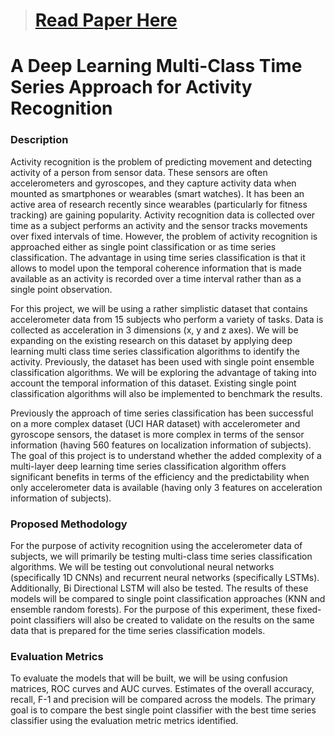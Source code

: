 > # [Read Paper Here](https://www.researchgate.net/publication/366121073_A_Deep_Learning_Multi-Class_Time_Series_Classification_Approach_for_Human_Activity_Recognition?_sg%5B0%5D=Fqcd0GJfkI4SbOwUv75bRAhbVJ_L0M17kSW7PJAIR5F2umpPeDX9pF_pr-iD2mKLfdRAOsO32YeW7_CzdQfm95vtSz9DyVVVulQDSlGY.9lY7lCZmglY_ZEqRIN3Ricq6aEterBoxFJDE_mgunu9SpssFWVOGPGBwGRUuk4BxBTGiaihG4VmNOFWMbacKww)

# A Deep Learning Multi-Class Time Series Approach for Activity Recognition


### Description

Activity recognition is the problem of predicting movement and detecting activity of a person from sensor data. These sensors are often accelerometers and gyroscopes, and they capture activity data when mounted as smartphones or wearables (smart watches). It has been an active area of research recently since wearables (particularly for fitness tracking) are gaining popularity. Activity recognition data is collected over time as a subject performs an activity and the sensor tracks movements over fixed intervals of time. However, the problem of activity recognition is approached either as single point classification or as time series classification. The advantage in using time series classification is that it allows to model upon the temporal coherence information that is made available as an activity is recorded over a time interval rather than as a single point observation. 

For this project, we will be using a rather simplistic dataset that contains accelerometer data from 15 subjects who perform a variety of tasks. Data is collected as acceleration in 3 dimensions (x, y and z axes). We will be expanding on the existing research on this dataset by applying deep learning multi class time series classification algorithms to identify the activity. Previously, the dataset has been used with single point ensemble classification algorithms. We will be exploring the advantage of taking into account the temporal information of this dataset. Existing single point classification algorithms will also be implemented to benchmark the results. 

Previously the approach of time series classification has been successful on a more complex dataset (UCI HAR dataset) with accelerometer and gyroscope sensors, the dataset is more complex in terms of the sensor information (having 560 features on localization information of subjects). The goal of this project is to understand whether the added complexity of a multi-layer deep learning time series classification algorithm offers significant benefits in terms of the efficiency and the predictability when only accelerometer data is available (having only 3 features on acceleration information of subjects). 


### Proposed Methodology

For the purpose of activity recognition using the accelerometer data of subjects, we will primarily be testing multi-class time series classification algorithms. We will be testing out convolutional neural networks (specifically 1D CNNs) and recurrent neural networks (specifically LSTMs). Additionally, Bi Directional LSTM will also be tested. The results of these models will be compared to single point classification approaches (KNN and ensemble random forests). For the purpose of this experiment, these fixed-point classifiers will also be created to validate on the results on the same data that is prepared for the time series classification models. 

### Evaluation Metrics

To evaluate the models that will be built, we will be using confusion matrices, ROC curves and AUC curves. Estimates of the overall accuracy, recall, F-1 and precision will be compared across the models. The primary goal is to compare the best single point classifier with the best time series classifier using the evaluation metric metrics identified. 


